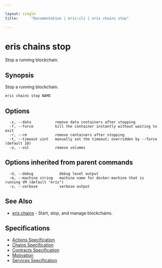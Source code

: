 ```yaml
---

layout: single
title:      "Documentation | eris:cli | eris chains stop"

---
```


# eris chains stop

Stop a running blockchain.

## Synopsis

Stop a running blockchain.

```bash
eris chains stop NAME
```

## Options

```
  -x, --data           remove data containers after stopping
  -f, --force          kill the container instantly without waiting to exit
  -r, --rm             remove containers after stopping
  -t, --timeout uint   manually set the timeout; overridden by --force (default 10)
  -o, --vol            remove volumes
```

## Options inherited from parent commands

```
  -d, --debug            debug level output
  -m, --machine string   machine name for docker-machine that is running VM (default "eris")
  -v, --verbose          verbose output
```

## See Also

* [eris chains](/docs/documentation/cli/0.11.4/eris_chains/)	 - Start, stop, and manage blockchains.

## Specifications

* [Actions Specification](/docs/documentation/cli/0.11.4/actions_specification/)
* [Chains Specification](/docs/documentation/cli/0.11.4/chains_specification/)
* [Contracts Specification](/docs/documentation/cli/0.11.4/contracts_specification/)
* [Motivation](/docs/documentation/cli/0.11.4/motivation/)
* [Services Specification](/docs/documentation/cli/0.11.4/services_specification/)

